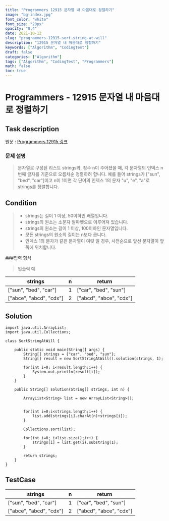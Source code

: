 ```yaml
---
title: "Programmers 12915 문자열 내 마음대로 정렬하기"
image: "bg-index.jpg"
font_color: "white"
font_size: "28px"
opacity: "0.4"
date: 2021-10-12
slug: "programmers-12915-sort-string-at-will"
description: "12915 문자열 내 마음대로 정렬하기"
keywords: ["Algorithm", "CodingTest"]
draft: false
categories: ["Algorithm"]
tags: ["Algorithm", "CodingTest", "Programmers"]
math: false
toc: true
---
```


# Programmers - 12915 문자열 내 마음대로 정렬하기

## Task description

원문 : <a href="https://programmers.co.kr/learn/courses/30/lessons/12915">Programmers 12915 링크</a>

### 문제 설명

> 문자열로 구성된 리스트 strings와, 정수 n이 주어졌을 때, 각 문자열의 인덱스 n번째 글자를 기준으로 오름차순 정렬하려 합니다. 예를 들어 strings가 ["sun", "bed", "car"]이고 n이 1이면 각 단어의 인덱스 1의 문자 "u", "e", "a"로 strings를 정렬합니다.




## Condition
>- strings는 길이 1 이상, 50이하인 배열입니다.
>- strings의 원소는 소문자 알파벳으로 이루어져 있습니다.
>- strings의 원소는 길이 1 이상, 100이하인 문자열입니다.
>- 모든 strings의 원소의 길이는 n보다 큽니다.
>- 인덱스 1의 문자가 같은 문자열이 여럿 일 경우, 사전순으로 앞선 문자열이 앞쪽에 위치합니다.

###입력 형식
>입출력 예

strings	|n	|return
-----|------|-------
["sun", "bed", "car"]|	1	|["car", "bed", "sun"]
["abce", "abcd", "cdx"]	|2|	["abcd", "abce", "cdx"]

## Solution 

```
import java.util.ArrayList;
import java.util.Collections;

class SortStringAtWill {
	
	public static void main(String[] args) {
		String[] strings = {"car", "bed", "sun"};
		String[] result = new SortStringAtWill().solution(strings, 1);
		
		for(int i=0; i<result.length;i++) {
			System.out.println(result[i]);
		}
	}
	
    public String[] solution(String[] strings, int n) {
        
    	ArrayList<String> list = new ArrayList<String>();
    	
    	
    	for(int i=0;i<strings.length;i++) {
    		list.add(strings[i].charAt(n)+strings[i]);
    	}
    	
    	Collections.sort(list);
    	
    	for(int i=0; i<list.size();i++) {
    		strings[i] = list.get(i).substring(1);
    	}
    	
		return strings;
    }
}

```


## TestCase
strings	|n	|return
-----|------|-------
["sun", "bed", "car"]|	1	|["car", "bed", "sun"]
["abce", "abcd", "cdx"]	|2|	["abcd", "abce", "cdx"]

